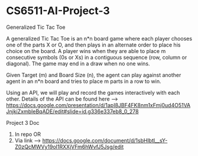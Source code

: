 # CS6511-AI-Project-3
Generalized Tic Tac Toe

A generalized Tic Tac Toe is an n*n board game where each player chooses one of the parts X or O, and then plays in an alternate order to place his choice on the board. A player wins when they are able to place m consecutive symbols (0s or Xs) in a contiguous sequence (row, column or diagonal). The game may end in a draw when no one wins.

Given Target (m) and Board Size (n), the agent can play against another agent in an n*n board and tries to place m parts in a row to win.

Using an API, we will play and record the games interactively with each other. Details of the API can be found here --> https://docs.google.com/presentation/d/1apI8JBF4FK8nm1xFmj0ud4O51VAJnjkiZxmbIeBqADE/edit#slide=id.g336e337eb8_0_278

Project 3 Doc
1. In repo
OR
2. Via link --> https://docs.google.com/document/d/1sbHlbtl__sY-Z0zQcMWVy19oI1RXXjVFm6hWvfJ5Jsg/edit

